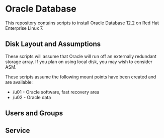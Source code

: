 # Oracle Database

This repository contains scripts to install Oracle Database 12.2 on Red Hat Enterprise Linux 7.

## Disk Layout and Assumptions

These scripts will assume that Oracle will run off an externally redundant storage array. If you plan on using local disk, you may wish to consider ASM.

These scripts assume the following mount points have been created and are available:

* /u01 - Oracle software, fast recovery area
* /u02 - Oracle data

## Users and Groups

## Service
